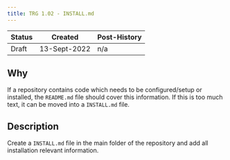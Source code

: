 ```yaml
---
title: TRG 1.02 - INSTALL.md
---
```


| Status | Created      | Post-History |
|--------|--------------|--------------|
| Draft  | 13-Sept-2022 | n/a          |

## Why

If a repository contains code which needs to be configured/setup or installed, the `README.md` file should cover this information. If this is too much text, it can be moved into a `INSTALL.md` file.

## Description

Create a `INSTALL.md` file in the main folder of the repository and add all installation relevant information.

